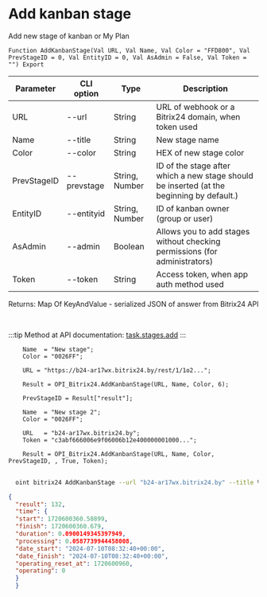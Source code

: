 ﻿---
sidebar_position: 1
---

# Add kanban stage
 Add new stage of kanban or My Plan



`Function AddKanbanStage(Val URL, Val Name, Val Color = "FFD800", Val PrevStageID = 0, Val EntityID = 0, Val AsAdmin = False, Val Token = "") Export`

  | Parameter | CLI option | Type | Description |
  |-|-|-|-|
  | URL | --url | String | URL of webhook or a Bitrix24 domain, when token used |
  | Name | --title | String | New stage name |
  | Color | --color | String | HEX of new stage color |
  | PrevStageID | --prevstage | String, Number | ID of the stage after which a new stage should be inserted (at the beginning by default.) |
  | EntityID | --entityid | String, Number | ID of kanban owner (group or user) |
  | AsAdmin | --admin | Boolean | Allows you to add stages without checking permissions (for administrators) |
  | Token | --token | String | Access token, when app auth method used |

  
  Returns:  Map Of KeyAndValue - serialized JSON of answer from Bitrix24 API

<br/>

:::tip
Method at API documentation: [task.stages.add](https://dev.1c-bitrix.ru/rest_help/tasks/task/kanban/task_stages_add.php)
:::
<br/>


```bsl title="Code example"
    Name  = "New stage";
    Color = "0026FF";

    URL = "https://b24-ar17wx.bitrix24.by/rest/1/1o2...";

    Result = OPI_Bitrix24.AddKanbanStage(URL, Name, Color, 6);

    PrevStageID = Result["result"];

    Name  = "New stage 2";
    Color = "0026FF";

    URL   = "b24-ar17wx.bitrix24.by";
    Token = "c3abf666006e9f06006b12e400000001000...";

    Result = OPI_Bitrix24.AddKanbanStage(URL, Name, Color, PrevStageID, , True, Token);
```



```sh title="CLI command example"
    
  oint bitrix24 AddKanbanStage --url "b24-ar17wx.bitrix24.by" --title %title% --color "0026FF" --prevstage "Result[result]" --entityid %entityid% --admin %admin% --token "fe3fa966006e9f06006b12e400000001000..."

```

```json title="Result"
{
  "result": 132,
  "time": {
  "start": 1720600360.58899,
  "finish": 1720600360.679,
  "duration": 0.0900149345397949,
  "processing": 0.0587739944458008,
  "date_start": "2024-07-10T08:32:40+00:00",
  "date_finish": "2024-07-10T08:32:40+00:00",
  "operating_reset_at": 1720600960,
  "operating": 0
  }
  }
```
